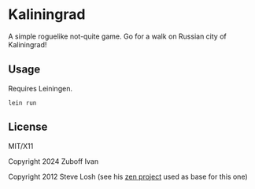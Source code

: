 # Kaliningrad

A simple roguelike not-quite game. Go for a walk on Russian city of Kaliningrad!

## Usage

Requires Leiningen.

    lein run

## License

MIT/X11

Copyright 2024 Zuboff Ivan

Copyright 2012 Steve Losh (see his [zen project](https://github.com/sjl/zen) used as base for this one)
